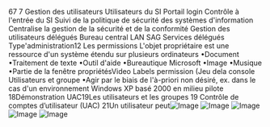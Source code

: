 67
7
Gestion des utilisateurs
Utilisateurs du SI
Portail login
Contrôle à l'entrée du SI
Suivi de la politique de sécurité des systèmes d'information
Centralise la gestion de la sécurité et de la conformité
Gestion des utilisateurs délégués
Bureau central LAN SAG
Services délégués Type'administration12
Les permissions
L'objet propriétaire est une ressource d'un système étendu 		sur plusieurs ordinateurs
•Document
•Traitement de texte
•Outil d'aide
•Bureautique Microsoft
•Image
•Musique
•Partie 		de la fenêtre propriétésVideo
Labels permission (Jeu dela console Utilisateurs et groupe
•Agir par le biais de l'à-priori non désiré, ex. dans le cas d'un environnement Windows XP basé 2000 en milieu pilote
18Démonstration UAC19Les utilisateurs et les groupes
19
Contrôle de comptes d’utilisateur (UAC)
21Un utilisateur peut![Image](image12.png)
![Image](image13.png)
![Image](image14.png)
![Image](image15.png)
![Image](image16.png)